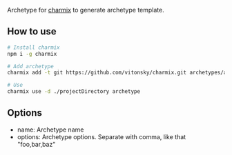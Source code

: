 Archetype for [charmix](https://www.npmjs.com/package/charmix) to generate archetype template.

## How to use

```sh
# Install charmix
npm i -g charmix

# Add archetype
charmix add -t git https://github.com/vitonsky/charmix.git archetypes/archetype

# Use
charmix use -d ./projectDirectory archetype
```

## Options

- name: Archetype name
- options: Archetype options. Separate with comma, like that "foo,bar,baz"
